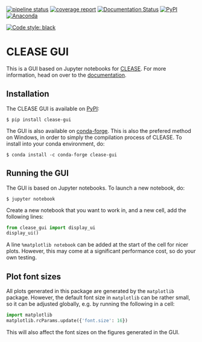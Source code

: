 [![pipeline status](https://gitlab.com/computationalmaterials/clease-gui/badges/master/pipeline.svg)](https://gitlab.com/computationalmaterials/clease-gui/-/commits/master)
[![coverage report](https://gitlab.com/computationalmaterials/clease-gui/badges/master/coverage.svg)](https://gitlab.com/computationalmaterials/clease-gui/-/commits/master)
[![Documentation Status](https://readthedocs.org/projects/clease-gui/badge/?version=latest)](https://clease-gui.readthedocs.io/en/latest/?badge=latest)
[![PyPI](https://img.shields.io/pypi/v/clease-gui)](https://pypi.org/project/clease-gui/)
[![Anaconda](https://anaconda.org/conda-forge/clease-gui/badges/version.svg)](https://anaconda.org/conda-forge/clease-gui)

[![Code style: black](https://img.shields.io/badge/code%20style-black-000000.svg)](https://github.com/psf/black)

# CLEASE GUI
This is a GUI based on Jupyter notebooks for [CLEASE](https://gitlab.com/computationalmaterials/clease).
For more information, head on over to the [documentation](https://clease-gui.readthedocs.io).

## Installation

The CLEASE GUI is available on [PyPI](https://pypi.org/project/clease-gui/):

    $ pip install clease-gui

The GUI is also available on [conda-forge](https://anaconda.org/conda-forge/clease-gui).
This is also the prefered method on Windows, in order to simply the compilation process of CLEASE.
To install into your conda environment, do:

    $ conda install -c conda-forge clease-gui

## Running the GUI
The GUI is based on Jupyter notebooks. To launch a new notebook, do:

    $ jupyter notebook

Create a new notebook that you want to work in, and a new cell, add the following lines:

```python
from clease_gui import display_ui
display_ui()
```

A line `%matplotlib notebook` can be added at the start of the cell for nicer plots. However, this may come at a significant performance cost, so do your own testing.

## Plot font sizes

All plots generated in this package are generated by the ``matplotlib`` package. However, the default font size in ``matplotlib`` can be rather small,
so it can be adjusted globally, e.g. by running the following in a cell:
```python
import matplotlib
matplotlib.rcParams.update({'font.size': 16})
```
This will also affect the font sizes on the figures generated in the GUI.
